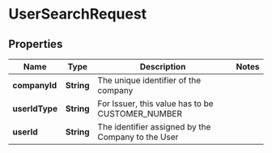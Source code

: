 

# UserSearchRequest

## Properties

Name | Type | Description | Notes
------------ | ------------- | ------------- | -------------
**companyId** | **String** | The unique identifier of the company | 
**userIdType** | **String** | For Issuer, this value has to be CUSTOMER_NUMBER | 
**userId** | **String** | The identifier assigned by the Company to the User | 



